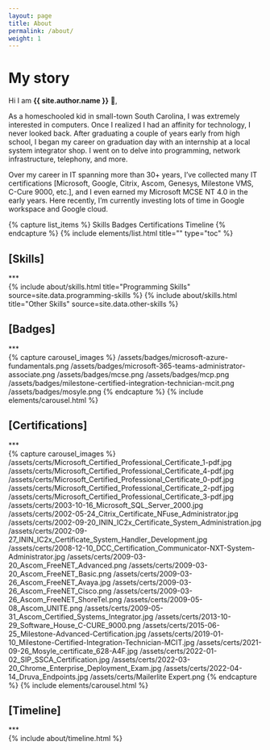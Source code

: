 ```yaml
---
layout: page
title: About
permalink: /about/
weight: 1
---
```


<link rel="stylesheet" href="/assets/css/custom.css">

# **My story**

Hi I am **{{ site.author.name }}** :wave:,

As a homeschooled kid in small-town South Carolina, I was extremely interested in computers. Once I realized I had an affinity for technology, I never looked back. After graduating a couple of years early from high school, I began my career on graduation day with an internship at a local system integrator shop. I went on to delve into programming, network infrastructure, telephony, and more.

Over my career in IT spanning more than 30+ years, I’ve collected many IT certifications [Microsoft, Google, Citrix, Ascom, Genesys, Milestone VMS, C-Cure 9000, etc.], and I even earned my Microsoft MCSE NT 4.0 in the early years. Here recently, I’m currently investing lots of time in Google workspace and Google cloud.

{% capture list_items %}
Skills
Badges
Certifications
Timeline
{% endcapture %}
{% include elements/list.html title="" type="toc" %}

<h2 id="skills">[Skills]</h2>
***
<div class="row">
{% include about/skills.html title="Programming Skills" source=site.data.programming-skills %}
{% include about/skills.html title="Other Skills" source=site.data.other-skills %}
</div>

<h2 id="badges">[Badges]</h2>
***
<div class="badges-container">
{% capture carousel_images %}
/assets/badges/microsoft-azure-fundamentals.png
/assets/badges/microsoft-365-teams-administrator-associate.png
/assets/badges/mcse.png
/assets/badges/mcp.png
/assets/badges/milestone-certified-integration-technician-mcit.png
/assets/badges/mosyle.png
{% endcapture %}
{% include elements/carousel.html %}
</div>

<h2 id="certifications">[Certifications]</h2>
***
<div class="certifications-container">
{% capture carousel_images %}
/assets/certs/Microsoft_Certified_Professional_Certificate_1-pdf.jpg
/assets/certs/Microsoft_Certified_Professional_Certificate_4-pdf.jpg
/assets/certs/Microsoft_Certified_Professional_Certificate_0-pdf.jpg
/assets/certs/Microsoft_Certified_Professional_Certificate_2-pdf.jpg
/assets/certs/Microsoft_Certified_Professional_Certificate_3-pdf.jpg
/assets/certs/2003-10-16_Microsoft_SQL_Server_2000.jpg
/assets/certs/2002-05-24_Citrix_Certificate_NFuse_Administrator.jpg
/assets/certs/2002-09-20_ININ_IC2x_Certificate_System_Administration.jpg
/assets/certs/2002-09-27_ININ_IC2x_Certificate_System_Handler_Development.jpg
/assets/certs/2008-12-10_DCC_Certification_Communicator-NXT-System-Administrator.jpg
/assets/certs/2009-03-20_Ascom_FreeNET_Advanced.png
/assets/certs/2009-03-20_Ascom_FreeNET_Basic.png
/assets/certs/2009-03-26_Ascom_FreeNET_Avaya.jpg
/assets/certs/2009-03-26_Ascom_FreeNET_Cisco.png
/assets/certs/2009-03-26_Ascom_FreeNET_ShoreTel.png
/assets/certs/2009-05-08_Ascom_UNITE.png
/assets/certs/2009-05-31_Ascom_Certified_Systems_Integrator.jpg
/assets/certs/2013-10-29_Software_House_C-CURE_9000.png
/assets/certs/2015-06-25_Milestone-Advanced-Certification.jpg
/assets/certs/2019-01-10_Milestone-Certified-Integration-Technician-MCIT.jpg
/assets/certs/2021-09-26_Mosyle_certificate_628-A4F.jpg
/assets/certs/2022-01-02_SIP_SSCA_Certification.jpg
/assets/certs/2022-03-20_Chrome_Enterprise_Deployment_Exam.jpg
/assets/certs/2022-04-14_Druva_Endpoints.jpg
/assets/certs/Mailerlite Expert.png
{% endcapture %}
{% include elements/carousel.html %}
</div>

<h2 id="timeline">[Timeline]</h2>
***
<div class="row">
{% include about/timeline.html %}
</div>

<script>
document.addEventListener('DOMContentLoaded', function() {
  // Fix Badges carousel
  var badgesCarousel = document.querySelector('.badges-container .carousel');
  if (badgesCarousel) {
    badgesCarousel.id = 'badgesCarousel';
    badgesCarousel.querySelectorAll('.carousel-indicators li').forEach(function(li) {
      li.setAttribute('data-target', '#badgesCarousel');
    });
    badgesCarousel.querySelector('.carousel-control-prev').setAttribute('href', '#badgesCarousel');
    badgesCarousel.querySelector('.carousel-control-next').setAttribute('href', '#badgesCarousel');
  }

  // Fix Certifications carousel
  var certsCarousel = document.querySelector('.certifications-container .carousel');
  if (certsCarousel) {
    certsCarousel.id = 'certsCarousel';
    certsCarousel.querySelectorAll('.carousel-indicators li').forEach(function(li) {
      li.setAttribute('data-target', '#certsCarousel');
    });
    certsCarousel.querySelector('.carousel-control-prev').setAttribute('href', '#certsCarousel');
    certsCarousel.querySelector('.carousel-control-next').setAttribute('href', '#certsCarousel');
  }

  // Initialize carousels with jQuery
  if (typeof jQuery !== 'undefined') {
    jQuery('#badgesCarousel').carousel();
    jQuery('#certsCarousel').carousel();
  }
});
</script>

